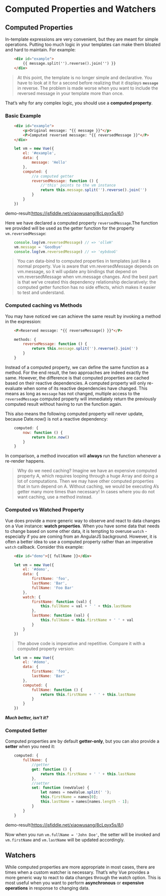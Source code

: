 # Computed Properties and Watchers

## Computed Properties

In-template expressions are very convenient, but they are meant for simple operations. Putting too much logic in your templates can make them bloated and hard to maintain. For example:

```html
    <div id="example">
        {{ message.split('').reverse().join('') }}
    </div>
```

>At this point, the template is no longer simple and declarative. You have to look at it for a second before realizing that it displays **`message`** in reverse. The problem is made worse when you want to include the reversed message in your template more than once.

That’s why for any complex logic, you should use a **computed property**.

### Basic Example

```html
    <div id="example">
        <p>Original message: "{{ message }}"</p>
        <P>Computed reversed message: "{{ reversedMessage }}"</P>
    </div>
```

```js
    let vm = new Vue({
        el: '#example',
        data: {
            message: 'Hello'
        },
        computed: {
            //a computed getter
            reversedMessage: function () {
                //'this' points to the vm instance
                return this.message.split('').reverse().join('')
            }
        }
    })
```

demo-result(<https://jsfiddle.net/xiaowusang/8cLqyx5s/6/>)

Here we have declared a computed property `reversedMessage`.The function we provided
will be used as the getter function for the property `vm.reversedMessage`:

```js
    console.log(vm.reversedMessage) // => 'olleH'
    vm.message = 'Goodbye'
    console.log(vm.reversedMessage) // => 'eybdooG'
```

>You can data-bind to computed properties in templates just like a normal property. Vue is
aware that vm.reversedMessage depends on vm.message, so it will update any bindings that depend on vm.reversedMessage when vm.message changes. And the best part is
that we’ve created this dependency relationship declaratively:
the computed getter function has no side effects, which makes it easier to test and understand.

### Computed caching vs Methods

You may have noticed we can achieve the same result by invoking a method in the expression:

```html
    <P>Reserved message: "{{ reverseMessage() }}"</P>
```

```js
    methods: {
        reverseMessage: function () {
            return this.message.split('').reverse().join('')
        }
    }
```

Instead of a computed property, we can define the same function as a method. For the end result, the two approaches are indeed exactly the same. However, the difference is that computed properties are cached based on their reactive dependencies. A computed property will only re-evaluate when some of its reactive dependencies have changed. This means as long as `message` has not changed, multiple access to the `reversedMessage` computed property will immediately return the previously computed result without having to run the function again.

This also means the following computed property will never update, because Date.now() is not a reactive dependency:

```js
    computed: {
        now: function () {
            return Date.now()
        }
    }
```

In comparison, a method invocation will **always** run the function whenever a re-render happens.

>Why do we need caching? Imagine we have an expensive computed property A, which requires looping through a huge Array and doing a lot of computations. Then we may have other computed properties that in turn depend on A. Without caching, we would be executing A’s getter many more times than necessary! In cases where you do not want caching, use a method instead.

### Computed vs Watched Property

Vue does provide a more generic way to observe and react to data changes on a Vue instance: **watch properties**. When you have some data that needs to change based on some other data, it is tempting to overuse `watch` - especially if you are coming from an AngularJS background. However, it is often a better idea to use a computed property rather than an imperative `watch` callback. Consider this example:

```html
    <div id="demo">{{ fullName }}</div>
```

```js
    let vm = new Vue({
        el: '#demo',
        data: {
            firstName: 'foo',
            lastName: 'Bar',
            fullName: 'Foo Bar'
        },
        watch: {
            firstName: function (val) {
                this.fullName = val + ' ' + this.lastName
            },
            lastName: function (val) {
                this.fullName = this.firstName + ' ' + val
            }
        }
    })
```

>The above code is imperative and repetitive. Compare it with a computed property version:

```js
    let vm = new Vue({
        el: '#demo',
        data: {
            firstName: 'foo',
            lastName: 'Bar'
        },
        computed: {
            fullName: function () {
                return this.firstName + ' ' + this.lastName
            }
        }
    })
```

***Much better, isn't it?***

### Computed Setter

Computed properties are by default **getter-only**, but you can also provide a **setter** when you need it:

```js
    computed: {
        fullName: {
            //getter
            get: function () {
                return this.firstName + ' ' + this.lastName
            },
            //setter
            set: function (newValue) {
                let names = newValue.split(' ');
                this.firstName = names[0];
                this.lastName = names[names.length - 1];
            }
        }
    }
```

demo-result(<https://jsfiddle.net/xiaowusang/8cLqyx5s/8/>)

Now when you run `vm.fullName = 'John Doe'`, the setter will be invoked and `vm.firstName` and `vm.lastName` will be updated accordingly.

## Watchers

While computed properties are more appropriate in most cases, there are times when a custom watcher is necessary. That’s why Vue provides a more generic way to react to data changes through the watch option. This is most useful when you want to perform **asynchronous** or **expensive operations** in response to changing data.
